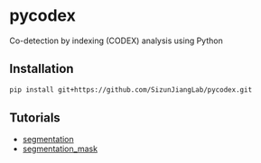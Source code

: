 # pycodex

Co-detection by indexing (CODEX) analysis using Python

## Installation

```sh
pip install git+https://github.com/SizunJiangLab/pycodex.git
```

## Tutorials

- [segmentation](./notebooks/segmentation.ipynb)
- [segmentation_mask](./notebooks/segmentation_mask.ipynb)
